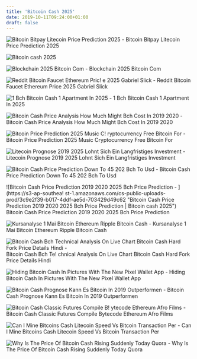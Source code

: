 ```yaml
---
title: 'Bitcoin Cash 2025'
date: 2019-10-11T09:24:00+01:00
draft: false
---
```


![Bitcoin Bitpay Litecoin Price Prediction 2025 - ](https://editorial.azureedge.net/miscelaneous/ETH_USD%20(5)-636489301574319734.png "Bitcoin Bitpay Litecoin Price Prediction 2025 | Bitcoin cash 2025") Bitcoin Bitpay Litecoin Price Prediction 2025

![Bitcoin cash 2025](https://coinnewstelegraph.com/wp-content/uploads/2019/06/ltc-struggles-heavily-against-rising-bitcoin-drops-to-5th-place-below-bitcoin-cash.png "Bitcoin cash 2025") 

![Blockchain 2025 Bitcoin Com - ](https://podcast.bitcoin.com/images/poster/The-EU-Blockchain-Innovation-Report-1560764093.png "Blockchain 2025 Bitcoin Com | Bitcoin cash 2025") Blockchain 2025 Bitcoin Com

![Reddit Bitcoin Faucet Ethereum Pric!   e 2025 Gabriel Slick - ](https://i.redd.it/rlzmbickjhzz.png "Reddit Bitcoin Faucet Ethereum Price 2025 Gabriel Slick | Bitcoin cash 2025") Reddit Bitcoin Faucet Ethereum Price 2025 Gabriel Slick

![1 Bch Bitcoin Cash 1 Apartment In 2025 - ](https://i.ytimg.com/vi/T91muf0nJD0/maxresdefault.jpg "1 Bch Bitcoin Cash 1 Apartment In 2025 | Bitcoin cash 2025") 1 Bch Bitcoin Cash 1 Apartment In 2025

![Bitcoin Cash Price Analysis How Much Might Bch Cost In 2019 2020 - ](https://u.today/sites/default/files/inline-images/Picture%202_12.03.jpg "Bitcoin Cash Price Analysis How Much Might Bch Cost In 2019 2020 | Bitcoin cash 2025") Bitcoin Cash Price Analysis How Much Might Bch Cost In 2019 2020

![Bitcoin Price Prediction 2025 Music C!   ryptocurrency Free Bitcoin For - ](https://i.pinimg.com/736x/ea/2b/8a/ea2b8aa09c0dfde3afa8f8a472786b85.jpg "Bitcoin Price Predic!   tion 2025 Music Cryptocurrency Free Bitcoin For | Bitcoin cash 2025") Bitcoin Price Prediction 2025 Music Cryptocurrency Free Bitcoin For

![Litecoin Prognose 2019 2025 Lohnt Sich Ein Langfristiges Investment - ](https://blockchainwelt.de/wp-content/uploads/2019/02/litecoin-ltc-kurs-prognose-620x349.jpg "Litecoin Prognose 2019 2025 Lohnt Sich Ein Langfristiges Investment | Bitcoin cash 2025") Litecoin Prognose 2019 2025 Lohnt Sich Ein Langfristiges Investment

![Bitcoin Cash Price Prediction Down To 45 202 Bch To Usd - ](https://walletinvestor.com/static/frontend/forecast-graphs/a8/crypto-bitcoin-cash-forecast-components.png?v=1565579645 "Bitcoin Cash Price Prediction Down To 45 202 Bch To Usd | Bitcoin cash 2025") Bitcoin Cash Price Prediction Down To 45 202 Bch To Usd

![Bitcoin Cash Price Prediction 2019 2020 2025 Bch Price Prediction - ](https://s3-ap-southea!   st-1.amazonaws.com/cs-public-uploads-prod/3c9e2f39-b017-4ddf-ae5d-703429d49c62 "Bitcoin Cash Price Prediction 2019 2020 2025 Bch Price Prediction | Bitcoin cash 2025") Bitcoin Cash Price Prediction 2019 2020 2025 Bch Price Prediction

![Kursanalyse 1 Mai Bitcoin Ethereum Ripple Bitcoin Cash - ](https://s3.cointelegraph.com/storage/uploads/view/ef8056a71864639fe158efcc493cfcdd.png "Kursanalyse 1 Mai Bitcoin Ethereum Ripple Bitcoin Cash | Bitcoin cash 2025") Kursanalyse 1 Mai Bitcoin Ethereum Ripple Bitcoin Cash

![Bitcoin Cash Bch Technical Analysis On Live Chart Bitcoin Cash Hard Fork Price Details Hindi - ](https://i.ytimg.com/vi/U8ZolsK2rVo/maxresdefault.jpg "Bitcoin Cash Bch Technical Analysis On Live Chart Bitcoin Cash Har!   d Fork Price Details Hindi | Bitcoin cash 2025") Bitcoin Cash Bch Te! chnical Analysis On Live Chart Bitcoin Cash Hard Fork Price Details Hindi

![Hiding Bitcoin Cash In Pictures With The New Pixel Wallet App - ](https://news.bitcoin.com/wp-content/uploads/2018/08/Decode.jpg "Hiding Bitcoin Cash In Pictures With The New Pixel Wallet App | Bitcoin cash 2025") Hiding Bitcoin Cash In Pictures With The New Pixel Wallet App

![Bitcoin Cash Prognose Kann Es Bitcoin In 2019 Outperformen - ](https://coincierge.de/wp-content/uploads/2019/04/Bitcoin-Cash-Prognose-2019-696x464.jpg "Bitcoin Cash Prognose Kann Es Bitcoin In 2019 Outperformen | Bitcoin cash 2025") Bitcoin Cash Prognose Kann Es Bitcoin In 2019 Outperformen

![Bitcoin Cash Classic Futures Compile B!   ytecode Ethereum Afro Films - ](https://cdn.investinblockchain.com/wp-content/uploads/2018/02/imageedit_2_8075129780.png "Bitcoin Cash Classic Futures Compile Bytecode Ethereum Afro Films | Bitcoin cash 2025") Bitcoin Cash Classic Futures Compile Bytecode Ethereum Afro Films

![Can I Mine Bitcoins Cash Litecoin Speed Vs Bitcoin Transaction Per - ](https://cryptoslate.com/wp-content/uploads/2018/01/bitcoin-total-circulation-1024x655.jpg "Can I Mine Bitcoins Cash Litecoin Speed Vs Bitcoin Transaction Per | Bitcoin cash 2025") Can I Mine Bitcoins Cash Litecoin Speed Vs Bitcoin Transaction Per

![Why Is The Price Of Bitcoin Cash Rising Suddenly Today Quora - ](https://qph.fs.quoracdn.net/main-qimg-f682dc6f15a65902b397c0326b37f4ff "Why Is The Price Of Bitcoin Cash Rising Suddenly Today Quora | Bitcoin cash 2025") Why Is The Price Of Bitcoin Cash Rising Suddenly Today Quora